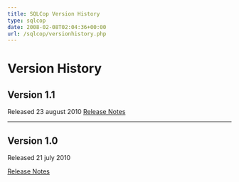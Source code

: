 ```yaml
---
title: SQLCop Version History
type: sqlcop
date: 2008-02-08T02:04:36+00:00
url: /sqlcop/versionhistory.php
---
```

# Version History

## Version 1.1

Released 23 august 2010
[Release Notes](http://blogs.lessthandot.com/index.php/DataMgmt/DBAdmin/sqlcop-update-version-1-1)

------

## Version 1.0

Released 21 july 2010

[Release Notes](http://blogs.lessthandot.com/index.php/datamgmt/dbprogramming/sqlcop-a-tool-to-highlight-potential-pro/)
